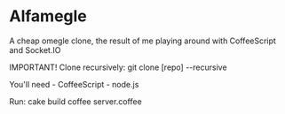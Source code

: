 Alfamegle
=========

A cheap omegle clone, the result of me playing around with CoffeeScript and Socket.IO

IMPORTANT! Clone recursively:
	git clone [repo] --recursive

You'll need
	- CoffeeScript
	- node.js

Run:
	cake build
	coffee server.coffee